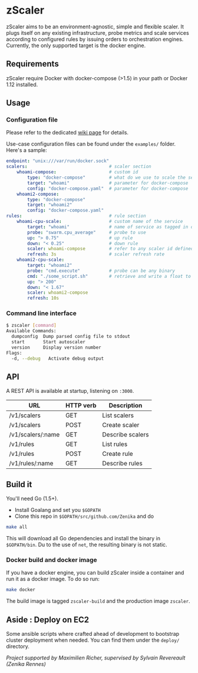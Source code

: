 zScaler
=======

zScaler aims to be an environment-agnostic, simple and flexible scaler. It plugs itself on any existing infrastructure, probe metrics and scale services according to configured rules by issuing orders to orchestration engines.
Currently, the only supported target is the docker engine.

Requirements
-----
zScaler require Docker with docker-compose (>1.5) in your path or Docker 1.12 installed.

Usage
-----

### Configuration file

Please refer to the dedicated [wiki page](https://github.com/Zenika/zscaler/wiki/Configuration#configuration-file) for details.

Use-case configuration files can be found under the `examples/` folder. Here's a sample:

```YAML
endpoint: "unix:///var/run/docker.sock"
scalers:                               # scaler section
    whoami-compose:                    # custom id
        type: "docker-compose"         # what do we use to scale the service ?
        target: "whoami"               # parameter for docker-compose
        config: "docker-compose.yaml"  # parameter for docker-compose
    whoami2-compose:
        type: "docker-compose"
        target: "whoami2"
        config: "docker-compose.yaml"
rules:                                 # rule section
    whoami-cpu-scale:                  # custom name of the service
        target: "whoami"               # name of service as tagged in orchestrator
        probe: "swarm.cpu_average"     # probe to use
        up: "> 0.75"                   # up rule
        down: "< 0.25"                 # down rule
        scaler: whoami-compose         # refer to any scaler id defined above
        refresh: 3s                    # scaler refresh rate
    whoami2-cpu-scale:
        target: "whoami2"
        probe: "cmd.execute"           # probe can be any binary
        cmd: "./some_script.sh"        # retrieve and write a float to stdout
        up: "> 200"
        down: "< 1.67"
        scaler: whoami2-compose
        refresh: 10s
```

### Command line interface

```BASH
$ zscaler [command]
Available Commands:
  dumpconfig  Dump parsed config file to stdout
  start       Start autoscaler
  version     Display version number
Flags:
  -d, --debug   Activate debug output
```

API
---

A REST API is available at startup, listening on `:3000`.

URL                | HTTP verb | Description
-------------------|-----------|------
/v1/scalers        | GET       | List scalers
/v1/scalers        | POST      | Create scaler
/v1/scalers/:name  | GET       | Describe scalers
/v1/rules          | GET       | List rules
/v1/rules          | POST      | Create rule
/v1/rules/:name    | GET       | Describe rules


Build it
--------

You'll need Go (1.5+).
- Install Goalang and set you `$GOPATH`
- Clone this repo in `$GOPATH/src/github.com/Zenika` and do
```BASH
make all
```
This will download all Go dependencies and install the binary in `$GOPATH/bin`.
Du to the use of `net`, the resulting binary is not static.

### Docker build and docker image
If you have a docker engine, you can build zScaler inside a container and run it as a docker image. To do so run:
```BASH
make docker
```
The build image is tagged `zscaler-build` and the production image `zscaler`.

Aside : Deploy on EC2
-------------

Some ansible scripts where crafted ahead of development to bootstrap cluster deployment when needed. You can find them under the `deploy/` directory.

_Project supported by Maximilien Richer, supervised by Sylvain Revereault (Zenika Rennes)_
